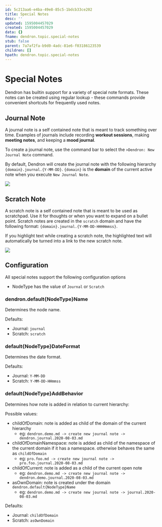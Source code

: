 ```yaml
---
id: 5c213aa6-e4ba-49e8-85c5-1bdcb33ce202
title: Special Notes
desc: ''
updated: 1595004457029
created: 1595004457029
data: {}
fname: dendron.topic.special-notes
stub: false
parent: 7a7af2fa-b9d0-4adc-81e6-f03186123539
children: []
hpath: dendron.topic.special-notes
---
```


# Special Notes

Dendron has builtin support for a variety of special note formats. These notes can be created using regular lookup - these commands provide convenient shortcuts for frequently used notes. 

## Journal Note

A journal note is a self contained note that is meant to track something over time. Examples of journals include recording **workout sessions**, making **meeting notes**, and keeping a **mood journal**.

To create a journal note, use the command bar to select the `>Dendron: New Journal Note` command. 

By default, Dendron will create the journal note with the following hierarchy `{domain}.journal.{Y-MM-DD}`. `{domain}` is the **domain** of the current active note when you execute `New Journal Note`. 

<a href="https://www.loom.com/share/da562a166af9427e908a76be8bc38355">
<img src="https://cdn.loom.com/sessions/thumbnails/da562a166af9427e908a76be8bc38355-with-play.gif"> 
</a>

## Scratch Note

A scratch note is a self contained note that is meant to be used as scratchpad. Use it for thoughts or when you want to expand on a bullet point. Scratch notes are created in the `scratch` domain and have the following format: `{domain}.journal.{Y-MM-DD-HHHHmmss}`. 

If you highlight text while creating a scratch note, the highlighted text will automatically be turned into a link to the new scratch note. 

<a href="https://www.loom.com/share/104a3e0bb10f4012a831194d02483e4a">
<img style="" src="https://cdn.loom.com/sessions/thumbnails/104a3e0bb10f4012a831194d02483e4a-with-play.gif">
</a>


## Configuration

All special notes support the following configuration options 
- NodeType has the value of `Journal` or `Scratch`

### dendron.default{NodeType}Name

Determines the node name.

Defaults: 
- Journal: `journal`
- Scratch: `scratch`

### default{NodeType}DateFormat

Determines the date format.

Defaults: 
- Journal: `Y-MM-DD`
- Scratch: `Y-MM-DD-HHmmss`

### default{NodeType}AddBehavior

Determines how note is added in relation to current hierarchy:

Possible values:
- childOfDomain: note is added as child of the domain of the current hierarchy
    - eg: `dendron.demo.md -> create new journal note -> dendron.journal.2020-08-03.md`
- childOfDomainNamespace: note is added as child of the namespace of the current domain if it has a namespace. otherwise behaves the same as `childOfDomain`
    - eg: `pro.foo.md -> create new journal note -> pro.foo.journal.2020-08-03.md`
- childOfCurrent: note is added as a child of the current open note
    - eg: `dendron.demo.md -> create new journal note -> dendron.demo.journal.2020-08-03.md`
- asOwnDomain: note is created under the domain `dendron.default{NodeType}Name`
    - eg: `dendron.demo.md -> create new journal note -> journal.2020-08-03.md`


Defaults:
- Journal: `childOfDomain`
- Scratch: `asOwnDomain`
